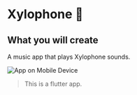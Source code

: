


# Xylophone 🎹

## What you will create

A music app that plays Xylophone sounds. 

![App on Mobile Device]()



>This is a flutter app.


